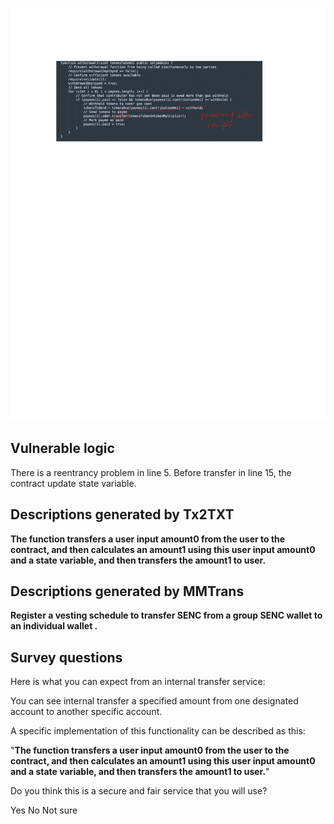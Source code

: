 ![](17716.png)
## Vulnerable logic
There is a reentrancy problem in line 5. Before transfer in line 15,
the contract update state variable.

## Descriptions generated by Tx2TXT
**The function transfers a user input amount0 from the user to the contract, 
and then calculates an amount1 using this user input amount0 and a state variable, 
and then transfers the amount1 to user.**

## Descriptions generated by MMTrans
**Register a vesting schedule to transfer SENC from a group SENC wallet to an individual wallet .**

## Survey questions
Here is what you can expect from an internal transfer service:

You can see internal transfer a specified amount from one designated account to another specific account.

A specific implementation of this functionality can be described as this:

"**The function transfers a user input amount0 from the user to the contract, 
and then calculates an amount1 using this user input amount0 and a state variable, 
and then transfers the amount1 to user.**"

Do you think this is a secure and fair service that you will use?

Yes
No
Not sure